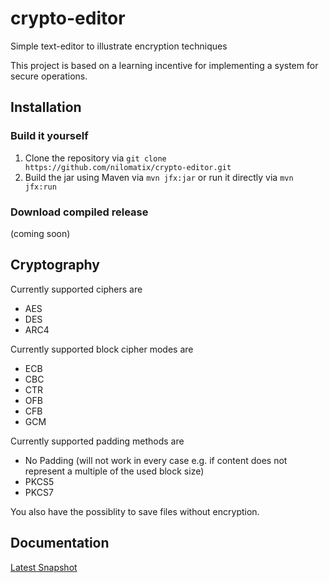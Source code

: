 # crypto-editor
Simple text-editor to illustrate encryption techniques

This project is based on a learning incentive for implementing a system for secure operations.

## Installation

### Build it yourself
1. Clone the repository via ```git clone https://github.com/nilomatix/crypto-editor.git```
2. Build the jar using Maven via ```mvn jfx:jar``` or run it directly via ```mvn jfx:run```

### Download compiled release
(coming soon)

## Cryptography

Currently supported ciphers are
* AES
* DES
* ARC4

Currently supported block cipher modes are
* ECB
* CBC
* CTR
* OFB
* CFB
* GCM

Currently supported padding methods are
* No Padding (will not work in every case e.g. if content does not represent a multiple of the used block size)
* PKCS5
* PKCS7

You also have the possiblity to save files without encryption.
## Documentation
[Latest Snapshot](http://nilomatix.github.io/crypto-editor/doc/snapshot)
